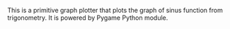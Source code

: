 This is a primitive graph plotter that plots the graph of sinus function from trigonometry.
It is powered by Pygame Python module.
